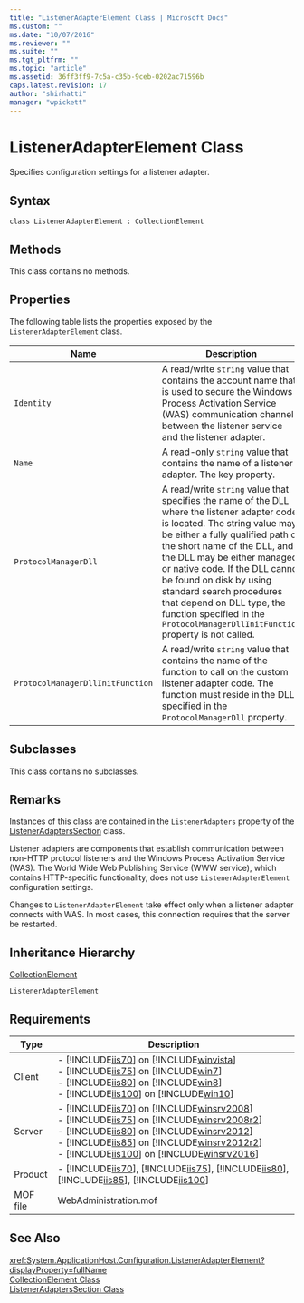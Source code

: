 ```yaml
---
title: "ListenerAdapterElement Class | Microsoft Docs"
ms.custom: ""
ms.date: "10/07/2016"
ms.reviewer: ""
ms.suite: ""
ms.tgt_pltfrm: ""
ms.topic: "article"
ms.assetid: 36ff3ff9-7c5a-c35b-9ceb-0202ac71596b
caps.latest.revision: 17
author: "shirhatti"
manager: "wpickett"
---
```

# ListenerAdapterElement Class
Specifies configuration settings for a listener adapter.  
  
## Syntax  
  
```vbs  
class ListenerAdapterElement : CollectionElement  
```  
  
## Methods  
 This class contains no methods.  
  
## Properties  
 The following table lists the properties exposed by the `ListenerAdapterElement` class.  
  
|Name|Description|  
|----------|-----------------|  
|`Identity`|A read/write `string` value that contains the account name that is used to secure the Windows Process Activation Service (WAS) communication channel between the listener service and the listener adapter.|  
|`Name`|A read-only `string` value that contains the name of a listener adapter. The key property.|  
|`ProtocolManagerDll`|A read/write `string` value that specifies the name of the DLL where the listener adapter code is located. The string value may be either a fully qualified path or the short name of the DLL, and the DLL may be either managed or native code. If the DLL cannot be found on disk by using standard search procedures that depend on DLL type, the function specified in the `ProtocolManagerDllInitFunction` property is not called.|  
|`ProtocolManagerDllInitFunction`|A read/write `string` value that contains the name of the function to call on the custom listener adapter code. The function must reside in the DLL specified in the `ProtocolManagerDll` property.|  
  
## Subclasses  
 This class contains no subclasses.  
  
## Remarks  
 Instances of this class are contained in the `ListenerAdapters` property of the [ListenerAdaptersSection](../wmi-provider/listeneradapterssection-class.md) class.  
  
 Listener adapters are components that establish communication between non-HTTP protocol listeners and the Windows Process Activation Service (WAS). The World Wide Web Publishing Service (WWW service), which contains HTTP-specific functionality, does not use `ListenerAdapterElement` configuration settings.  
  
 Changes to `ListenerAdapterElement` take effect only when a listener adapter connects with WAS. In most cases, this connection requires that the server be restarted.  
  
## Inheritance Hierarchy  
 [CollectionElement](../wmi-provider/collectionelement-class.md)  
  
 `ListenerAdapterElement`  
  
## Requirements  
  
|Type|Description|  
|----------|-----------------|  
|Client|-   [!INCLUDE[iis70](../wmi-provider/includes/iis70-md.md)] on [!INCLUDE[winvista](../wmi-provider/includes/winvista-md.md)]<br />-   [!INCLUDE[iis75](../wmi-provider/includes/iis75-md.md)] on [!INCLUDE[win7](../wmi-provider/includes/win7-md.md)]<br />-   [!INCLUDE[iis80](../wmi-provider/includes/iis80-md.md)] on [!INCLUDE[win8](../wmi-provider/includes/win8-md.md)]<br />-   [!INCLUDE[iis100](../wmi-provider/includes/iis100-md.md)] on [!INCLUDE[win10](../wmi-provider/includes/win10-md.md)]|  
|Server|-   [!INCLUDE[iis70](../wmi-provider/includes/iis70-md.md)] on [!INCLUDE[winsrv2008](../wmi-provider/includes/winsrv2008-md.md)]<br />-   [!INCLUDE[iis75](../wmi-provider/includes/iis75-md.md)] on [!INCLUDE[winsrv2008r2](../wmi-provider/includes/winsrv2008r2-md.md)]<br />-   [!INCLUDE[iis80](../wmi-provider/includes/iis80-md.md)] on [!INCLUDE[winsrv2012](../wmi-provider/includes/winsrv2012-md.md)]<br />-   [!INCLUDE[iis85](../wmi-provider/includes/iis85-md.md)] on [!INCLUDE[winsrv2012r2](../wmi-provider/includes/winsrv2012r2-md.md)]<br />-   [!INCLUDE[iis100](../wmi-provider/includes/iis100-md.md)] on [!INCLUDE[winsrv2016](../wmi-provider/includes/winsrv2016-md.md)]|  
|Product|-   [!INCLUDE[iis70](../wmi-provider/includes/iis70-md.md)], [!INCLUDE[iis75](../wmi-provider/includes/iis75-md.md)], [!INCLUDE[iis80](../wmi-provider/includes/iis80-md.md)], [!INCLUDE[iis85](../wmi-provider/includes/iis85-md.md)], [!INCLUDE[iis100](../wmi-provider/includes/iis100-md.md)]|  
|MOF file|WebAdministration.mof|  
  
## See Also  
 <xref:System.ApplicationHost.Configuration.ListenerAdapterElement?displayProperty=fullName>   
 [CollectionElement Class](../wmi-provider/collectionelement-class.md)   
 [ListenerAdaptersSection Class](../wmi-provider/listeneradapterssection-class.md)